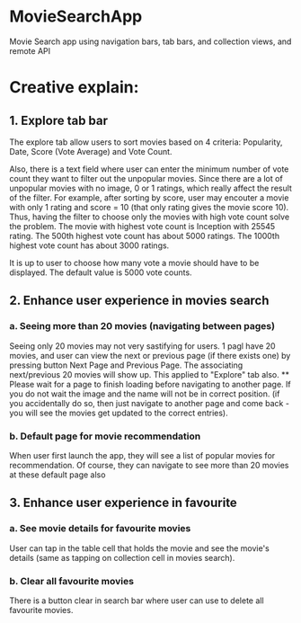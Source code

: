 # MovieSearchApp
Movie Search app using navigation bars, tab bars, and collection views, and remote API

# Creative explain: 

## 1. Explore tab bar

The explore tab allow users to sort movies based on 4 criteria: Popularity, Date, Score (Vote Average) and Vote Count.

Also, there is a text field where user can enter the minimum number of vote count they want to filter out the unpopular movies.
Since there are a lot of unpopular movies with no image, 0 or 1 ratings, which really affect the result of the filter. For example, after sorting by score, user may encouter a movie with only 1 rating and score = 10 (that only rating gives the movie score 10). Thus, having the filter to choose only the movies with high vote count solve the problem. 
The movie with highest vote count is Inception with 25545 rating. 
The 500th highest vote count has about 5000 ratings.
The 1000th highest vote count has about 3000 ratings.

It is up to user to choose how many vote a movie should have to be displayed. The default value is 5000 vote counts.

## 2. Enhance user experience in movies search

### a. Seeing more than 20 movies (navigating between pages)
Seeing only 20 movies may not very sastifying for users. 1 pagl have 20 movies, and user can view the next or previous page (if there exists one) by pressing button Next Page and Previous Page. The associating next/previous 20 movies will show up. This applied to "Explore" tab also. 
** Please wait for a page to finish loading before navigating to another page. If you do not wait the image and the name will not be in correct position. (if you accidentally do so, then just navigate to another page and come back - you will see the movies get updated to the correct entries).
### b. Default page for movie recommendation
When user first launch the app, they will see a list of popular movies for recommendation. Of course, they can navigate to see more than 20 movies at these default page also 

## 3. Enhance user experience in favourite

### a. See movie details for favourite movies
User can tap in the table cell that holds the movie and see the movie's details (same as tapping on collection cell in movies search).

### b. Clear all favourite movies
There is a button clear in search bar where user can use to delete all favourite movies.

